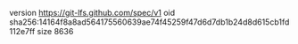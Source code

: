 version https://git-lfs.github.com/spec/v1
oid sha256:14164f8a8ad564175560639ae74f45259f47d6d7db1b24d8d615cb1fd112e7ff
size 8636
